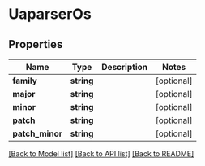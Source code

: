 # UaparserOs

## Properties
Name | Type | Description | Notes
------------ | ------------- | ------------- | -------------
**family** | **string** |  | [optional] 
**major** | **string** |  | [optional] 
**minor** | **string** |  | [optional] 
**patch** | **string** |  | [optional] 
**patch_minor** | **string** |  | [optional] 

[[Back to Model list]](../README.md#documentation-for-models) [[Back to API list]](../README.md#documentation-for-api-endpoints) [[Back to README]](../README.md)


